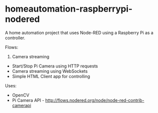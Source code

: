 # homeautomation-raspberrypi-nodered
A home automation project that uses Node-RED using a Raspberry Pi as a controller.

Flows:
1. Camera streaming
- Start/Stop Pi Camera using HTTP requests
- Camera streaming using WebSockets
- Simple HTML Client app for controlling

Uses:
- OpenCV
- Pi Camera API - http://flows.nodered.org/node/node-red-contrib-camerapi
